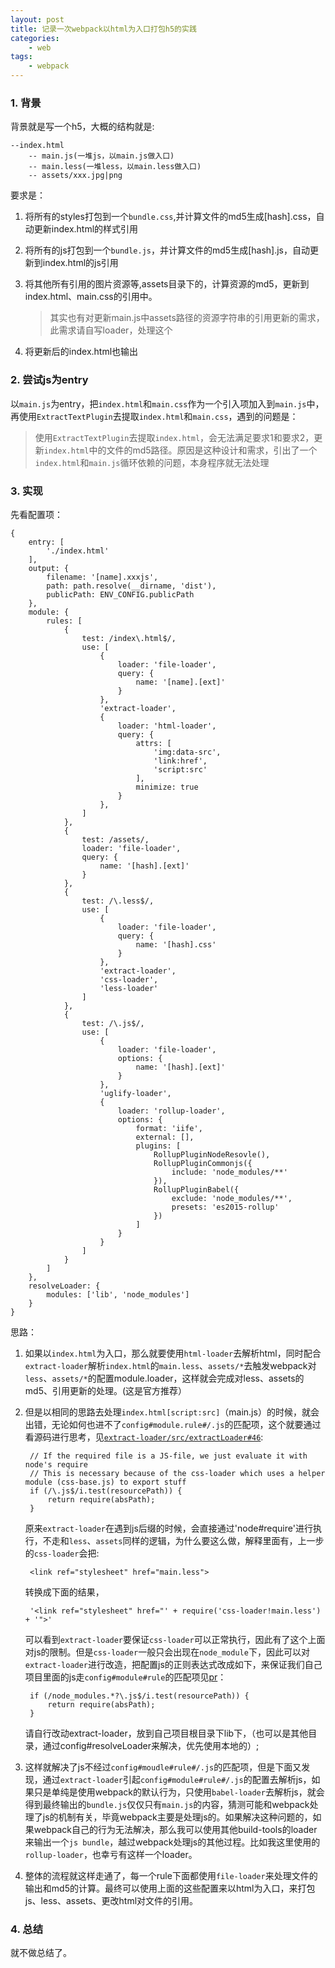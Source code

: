 ```yaml
---
layout: post
title: 记录一次webpack以html为入口打包h5的实践
categories:
    - web
tags:
    - webpack
---
```


### 1. 背景
背景就是写一个h5，大概的结构就是:

    --index.html
        -- main.js(一堆js，以main.js做入口)
        -- main.less(一堆less，以main.less做入口)
        -- assets/xxx.jpg|png

要求是：

1. 将所有的styles打包到一个`bundle.css`,并计算文件的md5生成[hash].css，自动更新index.html的样式引用
2. 将所有的js打包到一个`bundle.js`，并计算文件的md5生成[hash].js，自动更新到index.html的js引用
3. 将其他所有引用的图片资源等,assets目录下的，计算资源的md5，更新到index.html、main.css的引用中。

    > 其实也有对更新main.js中assets路径的资源字符串的引用更新的需求，此需求请自写loader，处理这个
4. 将更新后的index.html也输出

<!-- more -->

### 2. 尝试js为entry
以`main.js`为entry，把`index.html`和`main.css`作为一个引入项加入到`main.js`中，再使用`ExtractTextPlugin`去提取`index.html`和`main.css`，遇到的问题是：
> 使用`ExtractTextPlugin`去提取`index.html`，会无法满足要求1和要求2，更新`index.html`中的文件的md5路径。原因是这种设计和需求，引出了一个`index.html`和`main.js`循环依赖的问题，本身程序就无法处理

### 3. 实现
先看配置项：

    {
        entry: [
            './index.html'
        ],
        output: {
            filename: '[name].xxxjs',
            path: path.resolve(__dirname, 'dist'),
            publicPath: ENV_CONFIG.publicPath
        },
        module: {
            rules: [
                {
                    test: /index\.html$/,
                    use: [
                        {
                            loader: 'file-loader',
                            query: {
                                name: '[name].[ext]'
                            }
                        },
                        'extract-loader',
                        {
                            loader: 'html-loader',
                            query: {
                                attrs: [
                                    'img:data-src',
                                    'link:href',
                                    'script:src'
                                ],
                                minimize: true
                            }
                        },
                    ]
                },
                {
                    test: /assets/,
                    loader: 'file-loader',
                    query: {
                        name: '[hash].[ext]'
                    }
                },
                {
                    test: /\.less$/,
                    use: [
                        {
                            loader: 'file-loader',
                            query: {
                                name: '[hash].css'
                            }
                        },
                        'extract-loader',
                        'css-loader',
                        'less-loader'
                    ]
                },
                {
                    test: /\.js$/,
                    use: [
                        {
                            loader: 'file-loader',
                            options: {
                                name: '[hash].[ext]'
                            }
                        },
                        'uglify-loader',
                        {
                            loader: 'rollup-loader',
                            options: {
                                format: 'iife',
                                external: [],
                                plugins: [
                                    RollupPluginNodeResovle(),
                                    RollupPluginCommonjs({
                                        include: 'node_modules/**'
                                    }),
                                    RollupPluginBabel({
                                        exclude: 'node_modules/**',
                                        presets: 'es2015-rollup'
                                    })
                                ]
                            }
                        }
                    ]
                }
            ]
        },
        resolveLoader: {
            modules: ['lib', 'node_modules']
        }
    }

思路：

1. 如果以`index.html`为入口，那么就要使用`html-loader`去解析html，同时配合`extract-loader`解析`index.html`的`main.less`、`assets/*`去触发webpack对`less`、`assets/*`的配置module.loader，这样就会完成对less、assets的md5、引用更新的处理。(这是官方推荐）
2. 但是以相同的思路去处理`index.html[script:src]`（main.js）的时候，就会出错，无论如何也进不了`config#module.rule#/.js`的匹配项，这个就要通过看源码进行思考，见[`extract-loader/src/extractLoader#46`](https://github.com/peerigon/extract-loader/blob/master/src/extractLoader.js):

        // If the required file is a JS-file, we just evaluate it with node's require
        // This is necessary because of the css-loader which uses a helper module (css-base.js) to export stuff
        if (/\.js$/i.test(resourcePath)) {
            return require(absPath);
        }

    原来`extract-loader`在遇到js后缀的时候，会直接通过'node#require'进行执行，不走和`less`、`assets`同样的逻辑，为什么要这么做，解释里面有，上一步的`css-loader`会把:

        <link ref="stylesheet" href="main.less">

    转换成下面的结果，

        '<link ref="stylesheet" href="' + require('css-loader!main.less') + '">'

    可以看到`extract-loader`要保证`css-loader`可以正常执行，因此有了这个上面对js的限制。但是`css-loader`一般只会出现在`node_module`下，因此可以对`extract-loader`进行改造，把配置js的正则表达式改成如下，来保证我们自己项目里面的js走`config#module#rule`的匹配项见[pr](https://github.com/peerigon/extract-loader/pull/7)：

        if (/node_modules.*?\.js$/i.test(resourcePath)) {
            return require(absPath);
        }

    请自行改动extract-loader，放到自己项目根目录下lib下，（也可以是其他目录，通过config#resolveLoader来解决，优先使用本地的）;

3. 这样就解决了js不经过`config#moudle#rule#/.js`的匹配项，但是下面又发现，通过`extract-loader`引起`config#module#rule#/.js`的配置去解析js，如果只是单纯是使用webpack的默认行为，只使用`babel-loader`去解析js，就会得到最终输出的`bundle.js`仅仅只有`main.js`的内容，猜测可能和webpack处理了js的机制有关，毕竟webpack主要是处理js的。如果解决这种问题的，如果webpack自己的行为无法解决，那么我可以使用其他build-tools的loader来输出一个`js bundle`，越过webpack处理js的其他过程。比如我这里使用的`rollup-loader`，也幸亏有这样一个loader。

4. 整体的流程就这样走通了，每一个rule下面都使用`file-loader`来处理文件的输出和md5的计算。最终可以使用上面的这些配置来以html为入口，来打包js、less、assets、更改html对文件的引用。


### 4. 总结
就不做总结了。
